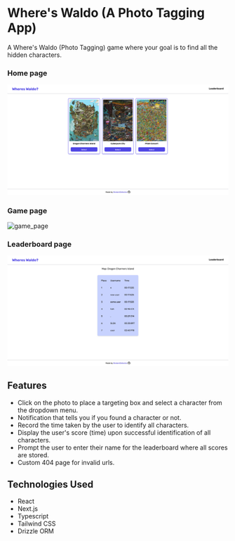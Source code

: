 # Where's Waldo (A Photo Tagging App)

 A Where's Waldo (Photo Tagging) game where your goal is to find all the hidden characters.

### Home page

![home_page](images/home.png)

### Game page

![game_page](images/game.png)

### Leaderboard page

![leaderboard_page](images/leaderboard.png)

## Features

- Click on the photo to place a targeting box and select a character from the dropdown menu.
- Notification that tells you if you found a character or not.
- Record the time taken by the user to identify all characters.
- Display the user's score (time) upon successful identification of all characters.
- Prompt the user to enter their name for the leaderboard where all scores are stored.
- Custom 404 page for invalid urls.

## Technologies Used

- React
- Next.js
- Typescript
- Tailwind CSS
- Drizzle ORM
